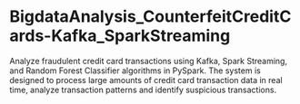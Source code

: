 # BigdataAnalysis_CounterfeitCreditCards-Kafka_SparkStreaming

Analyze fraudulent credit card transactions using Kafka, Spark Streaming, and Random Forest Classifier algorithms in PySpark. The system is designed to process large amounts of credit card transaction data in real time, analyze transaction patterns and identify suspicious transactions.
